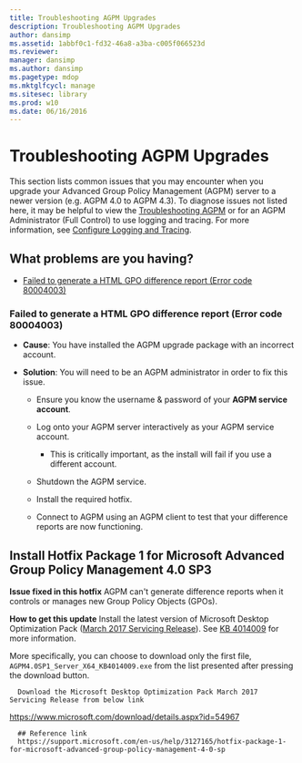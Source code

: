 ```yaml
---
title: Troubleshooting AGPM Upgrades
description: Troubleshooting AGPM Upgrades
author: dansimp
ms.assetid: 1abbf0c1-fd32-46a8-a3ba-c005f066523d
ms.reviewer: 
manager: dansimp
ms.author: dansimp
ms.pagetype: mdop
ms.mktglfcycl: manage
ms.sitesec: library
ms.prod: w10
ms.date: 06/16/2016
---
```



# Troubleshooting AGPM Upgrades

This section lists common issues that you may encounter when you upgrade your Advanced Group Policy Management (AGPM) server to a newer version (e.g. AGPM 4.0 to AGPM 4.3). To diagnose issues not listed here, it may be helpful to view the [Troubleshooting AGPM](troubleshooting-agpm-agpm40.md) or for an AGPM Administrator (Full Control) to use logging and tracing. For more information, see [Configure Logging and Tracing](configure-logging-and-tracing-agpm40.md).

## What problems are you having?

-   [Failed to generate a HTML GPO difference report (Error code 80004003)](#bkmk-error-80004003)

### <a href="" id="bkmk-error-80004003"></a>Failed to generate a HTML GPO difference report (Error code 80004003)

-   **Cause**: You have installed the AGPM upgrade package with an incorrect account.

-   **Solution**: You will need to be an AGPM administrator in order to fix this issue.
    
    -   Ensure you know the username & password of your **AGPM service account**.

    -   Log onto your AGPM server interactively as your AGPM service account.
        
        -   This is critically important, as the install will fail if you use a different account.

    -   Shutdown the AGPM service.
    
    -   Install the required hotfix.
    
    -   Connect to AGPM using an AGPM client to test that your difference reports are now functioning.
    
## Install Hotfix Package 1 for Microsoft Advanced Group Policy Management 4.0 SP3
    
**Issue fixed in this hotfix**
AGPM can't generate difference reports when it controls or manages new Group Policy Objects (GPOs).

**How to get this update**
Install the latest version of Microsoft Desktop Optimization Pack ([March 2017 Servicing Release](https://www.microsoft.com/download/details.aspx?id=54967)). See [KB 4014009](https://support.microsoft.com/help/4014009/) for more information.

More specifically, you can choose to download only the first file, `AGPM4.0SP1_Server_X64_KB4014009.exe` from the list presented after pressing the download button.
      
      Download the Microsoft Desktop Optimization Pack March 2017 Servicing Release from below link
https://www.microsoft.com/download/details.aspx?id=54967
      
      
      ## Reference link
      https://support.microsoft.com/en-us/help/3127165/hotfix-package-1-for-microsoft-advanced-group-policy-management-4-0-sp
      

